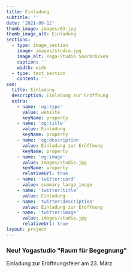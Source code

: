 ```yaml
---
title: Einladung
subtitle: ''
date: '2021-09-12'
thumb_image: images/03.jpg
thumb_image_alt: Einladung
sections:
  - type: image_section
    image: images/studio.jpg
    image_alt: Yoga-Studio Saarbrücken
    caption: ''
    width: wide
  - type: text_section
    content: ''
seo:
  title: Einladung
  description: Einladung zur Eröffnung
  extra:
    - name: 'og:type'
      value: website
      keyName: property
    - name: 'og:title'
      value: Einladung
      keyName: property
    - name: 'og:description'
      value: Einladung zur Eröffnung
      keyName: property
    - name: 'og:image'
      value: images/studio.jpg
      keyName: property
      relativeUrl: true
    - name: 'twitter:card'
      value: summary_large_image
    - name: 'twitter:title'
      value: Einladung
    - name: 'twitter:description'
      value: Einladung zur Eröffnung
    - name: 'twitter:image'
      value: images/studio.jpg
      relativeUrl: true
layout: project
---
```

### Neu! Yogastudio "Raum für Begegnung"

Einladung zur Eröffnungsfeier am 23. März

